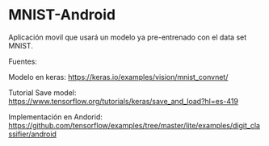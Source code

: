 # MNIST-Android
Aplicación movil que usará un modelo ya pre-entrenado con el data set MNIST.

Fuentes:

Modelo en keras: https://keras.io/examples/vision/mnist_convnet/

Tutorial Save model: https://www.tensorflow.org/tutorials/keras/save_and_load?hl=es-419

Implementación en Andorid: https://github.com/tensorflow/examples/tree/master/lite/examples/digit_classifier/android
